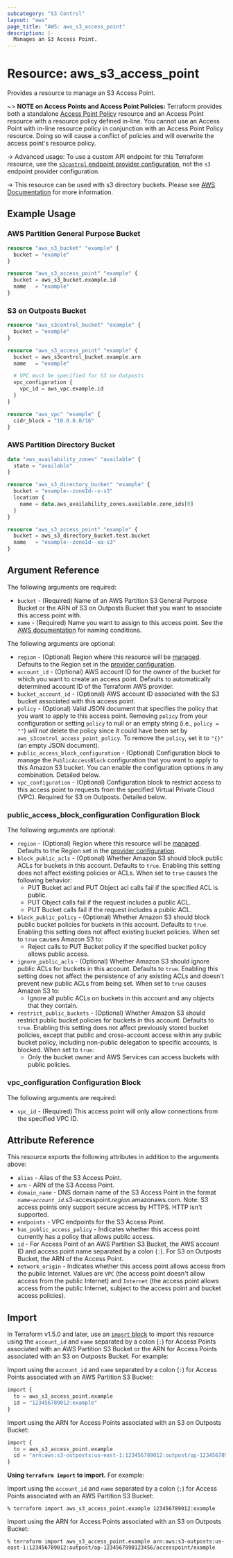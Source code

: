 ```yaml
---
subcategory: "S3 Control"
layout: "aws"
page_title: "AWS: aws_s3_access_point"
description: |-
  Manages an S3 Access Point.
---
```


# Resource: aws_s3_access_point

Provides a resource to manage an S3 Access Point.

~> **NOTE on Access Points and Access Point Policies:** Terraform provides both a standalone [Access Point Policy](s3control_access_point_policy.html) resource and an Access Point resource with a resource policy defined in-line. You cannot use an Access Point with in-line resource policy in conjunction with an Access Point Policy resource. Doing so will cause a conflict of policies and will overwrite the access point's resource policy.

-> Advanced usage: To use a custom API endpoint for this Terraform resource, use the [`s3control` endpoint provider configuration](/docs/providers/aws/index.html#s3control), not the `s3` endpoint provider configuration.

-> This resource can be used with s3 directory buckets. Please see [AWS Documentation](https://docs.aws.amazon.com/AmazonS3/latest/userguide/access-points-directory-buckets.html) for more information.

## Example Usage

### AWS Partition General Purpose Bucket

```terraform
resource "aws_s3_bucket" "example" {
  bucket = "example"
}

resource "aws_s3_access_point" "example" {
  bucket = aws_s3_bucket.example.id
  name   = "example"
}
```

### S3 on Outposts Bucket

```terraform
resource "aws_s3control_bucket" "example" {
  bucket = "example"
}

resource "aws_s3_access_point" "example" {
  bucket = aws_s3control_bucket.example.arn
  name   = "example"

  # VPC must be specified for S3 on Outposts
  vpc_configuration {
    vpc_id = aws_vpc.example.id
  }
}

resource "aws_vpc" "example" {
  cidr_block = "10.0.0.0/16"
}
```

### AWS Partition Directory Bucket

```terraform
data "aws_availability_zones" "available" {
  state = "available"
}

resource "aws_s3_directory_bucket" "example" {
  bucket = "example--zoneId--x-s3"
  location {
    name = data.aws_availability_zones.available.zone_ids[0]
  }
}

resource "aws_s3_access_point" "example" {
  bucket = aws_s3_directory_bucket.test.bucket
  name   = "example--zoneId--xa-s3"
}
```

## Argument Reference

The following arguments are required:

* `bucket` - (Required) Name of an AWS Partition S3 General Purpose Bucket or the ARN of S3 on Outposts Bucket that you want to associate this access point with.
* `name` - (Required) Name you want to assign to this access point. See the [AWS documentation](https://docs.aws.amazon.com/AmazonS3/latest/userguide/creating-access-points.html?icmpid=docs_amazons3_console#access-points-names) for naming conditions.

The following arguments are optional:

* `region` - (Optional) Region where this resource will be [managed](https://docs.aws.amazon.com/general/latest/gr/rande.html#regional-endpoints). Defaults to the Region set in the [provider configuration](https://registry.terraform.io/providers/hashicorp/aws/latest/docs#aws-configuration-reference).
* `account_id` - (Optional) AWS account ID for the owner of the bucket for which you want to create an access point. Defaults to automatically determined account ID of the Terraform AWS provider.
* `bucket_account_id` - (Optional) AWS account ID associated with the S3 bucket associated with this access point.
* `policy` - (Optional) Valid JSON document that specifies the policy that you want to apply to this access point. Removing `policy` from your configuration or setting `policy` to null or an empty string (i.e., `policy = ""`) _will not_ delete the policy since it could have been set by `aws_s3control_access_point_policy`. To remove the `policy`, set it to `"{}"` (an empty JSON document).
* `public_access_block_configuration` - (Optional) Configuration block to manage the `PublicAccessBlock` configuration that you want to apply to this Amazon S3 bucket. You can enable the configuration options in any combination. Detailed below.
* `vpc_configuration` - (Optional) Configuration block to restrict access to this access point to requests from the specified Virtual Private Cloud (VPC). Required for S3 on Outposts. Detailed below.

### public_access_block_configuration Configuration Block

The following arguments are optional:

* `region` - (Optional) Region where this resource will be [managed](https://docs.aws.amazon.com/general/latest/gr/rande.html#regional-endpoints). Defaults to the Region set in the [provider configuration](https://registry.terraform.io/providers/hashicorp/aws/latest/docs#aws-configuration-reference).
* `block_public_acls` - (Optional) Whether Amazon S3 should block public ACLs for buckets in this account. Defaults to `true`. Enabling this setting does not affect existing policies or ACLs. When set to `true` causes the following behavior:
    * PUT Bucket acl and PUT Object acl calls fail if the specified ACL is public.
    * PUT Object calls fail if the request includes a public ACL.
    * PUT Bucket calls fail if the request includes a public ACL.
* `block_public_policy` - (Optional) Whether Amazon S3 should block public bucket policies for buckets in this account. Defaults to `true`. Enabling this setting does not affect existing bucket policies. When set to `true` causes Amazon S3 to:
    * Reject calls to PUT Bucket policy if the specified bucket policy allows public access.
* `ignore_public_acls` - (Optional) Whether Amazon S3 should ignore public ACLs for buckets in this account. Defaults to `true`. Enabling this setting does not affect the persistence of any existing ACLs and doesn't prevent new public ACLs from being set. When set to `true` causes Amazon S3 to:
    * Ignore all public ACLs on buckets in this account and any objects that they contain.
* `restrict_public_buckets` - (Optional) Whether Amazon S3 should restrict public bucket policies for buckets in this account. Defaults to `true`. Enabling this setting does not affect previously stored bucket policies, except that public and cross-account access within any public bucket policy, including non-public delegation to specific accounts, is blocked. When set to `true`:
    * Only the bucket owner and AWS Services can access buckets with public policies.

### vpc_configuration Configuration Block

The following arguments are required:

* `vpc_id` - (Required)  This access point will only allow connections from the specified VPC ID.

## Attribute Reference

This resource exports the following attributes in addition to the arguments above:

* `alias` - Alias of the S3 Access Point.
* `arn` - ARN of the S3 Access Point.
* `domain_name` - DNS domain name of the S3 Access Point in the format _`name`_-_`account_id`_.s3-accesspoint._region_.amazonaws.com.
Note: S3 access points only support secure access by HTTPS. HTTP isn't supported.
* `endpoints` - VPC endpoints for the S3 Access Point.
* `has_public_access_policy` - Indicates whether this access point currently has a policy that allows public access.
* `id` - For Access Point of an AWS Partition S3 Bucket, the AWS account ID and access point name separated by a colon (`:`). For S3 on Outposts Bucket, the ARN of the Access Point.
* `network_origin` - Indicates whether this access point allows access from the public Internet. Values are `VPC` (the access point doesn't allow access from the public Internet) and `Internet` (the access point allows access from the public Internet, subject to the access point and bucket access policies).

## Import

In Terraform v1.5.0 and later, use an [`import` block](https://developer.hashicorp.com/terraform/language/import) to import this resource using the `account_id` and `name` separated by a colon (`:`) for Access Points associated with an AWS Partition S3 Bucket or the ARN for Access Points associated with an S3 on Outposts Bucket. For example:

Import using the `account_id` and `name` separated by a colon (`:`) for Access Points associated with an AWS Partition S3 Bucket:

```terraform
import {
  to = aws_s3_access_point.example
  id = "123456789012:example"
}
```

Import using the ARN for Access Points associated with an S3 on Outposts Bucket:

```terraform
import {
  to = aws_s3_access_point.example
  id = "arn:aws:s3-outposts:us-east-1:123456789012:outpost/op-1234567890123456/accesspoint/example"
}
```

**Using `terraform import` to import.** For example:

Import using the `account_id` and `name` separated by a colon (`:`) for Access Points associated with an AWS Partition S3 Bucket:

```console
% terraform import aws_s3_access_point.example 123456789012:example
```

Import using the ARN for Access Points associated with an S3 on Outposts Bucket:

```console
% terraform import aws_s3_access_point.example arn:aws:s3-outposts:us-east-1:123456789012:outpost/op-1234567890123456/accesspoint/example
```
